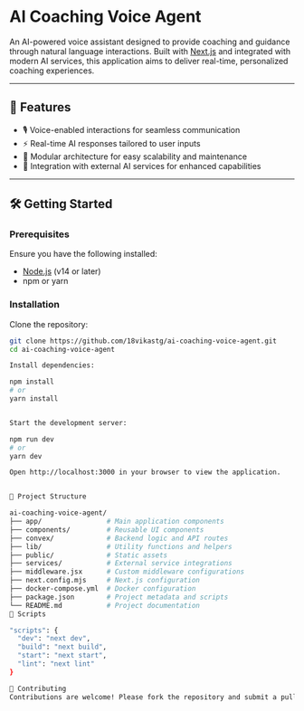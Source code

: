 # AI Coaching Voice Agent

An AI-powered voice assistant designed to provide coaching and guidance through natural language interactions. Built with [Next.js](https://nextjs.org) and integrated with modern AI services, this application aims to deliver real-time, personalized coaching experiences.

---

## 🚀 Features

- 🎙️ Voice-enabled interactions for seamless communication  
- ⚡ Real-time AI responses tailored to user inputs  
- 🧩 Modular architecture for easy scalability and maintenance  
- 🤖 Integration with external AI services for enhanced capabilities  

---

## 🛠️ Getting Started

### Prerequisites

Ensure you have the following installed:

- [Node.js](https://nodejs.org/) (v14 or later)  
- npm or yarn

### Installation

Clone the repository:

```bash
git clone https://github.com/18vikastg/ai-coaching-voice-agent.git
cd ai-coaching-voice-agent

Install dependencies:

npm install
# or
yarn install


Start the development server:

npm run dev
# or
yarn dev

Open http://localhost:3000 in your browser to view the application.


📁 Project Structure

ai-coaching-voice-agent/
├── app/                # Main application components
├── components/         # Reusable UI components
├── convex/             # Backend logic and API routes
├── lib/                # Utility functions and helpers
├── public/             # Static assets
├── services/           # External service integrations
├── middleware.jsx      # Custom middleware configurations
├── next.config.mjs     # Next.js configuration
├── docker-compose.yml  # Docker configuration
├── package.json        # Project metadata and scripts
└── README.md           # Project documentation
📜 Scripts

"scripts": {
  "dev": "next dev",
  "build": "next build",
  "start": "next start",
  "lint": "next lint"
}

🤝 Contributing
Contributions are welcome! Please fork the repository and submit a pull request for any enhancements or bug fixes.
